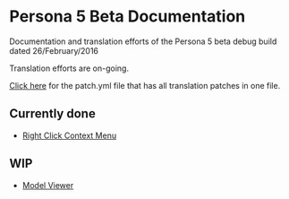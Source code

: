# Persona 5 Beta Documentation
Documentation and translation efforts of the Persona 5 beta debug build dated 26/February/2016

Translation efforts are on-going.

[Click here](https://github.com/KingJackSkellington/p5-beta-documentation/blob/main/Patches/patch.yml) for the patch.yml file that has all translation patches in one file.

## Currently done
* [Right Click Context Menu](https://github.com/KingJackSkellington/p5-beta-documentation/blob/main/Patches/right-click-context-menu.yml)

## WIP
* [Model Viewer](https://github.com/KingJackSkellington/p5-beta-documentation/blob/main/Patches/model-viewer.yml)

